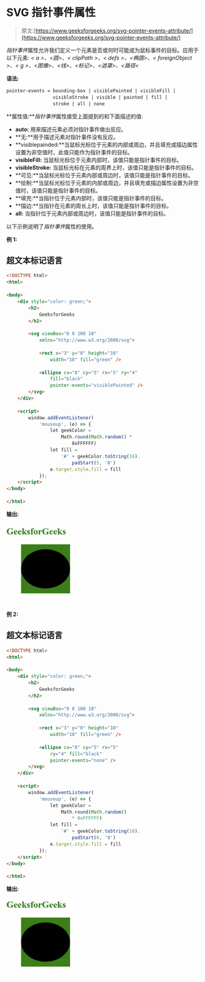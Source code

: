 # SVG 指针事件属性

> 原文:[https://www.geeksforgeeks.org/svg-pointer-events-attribute/](https://www.geeksforgeeks.org/svg-pointer-events-attribute/)

*指针事件*属性允许我们定义一个元素是否或何时可能成为鼠标事件的目标。应用于以下元素: *< a >、<圆>、< clipPath >、< defs >、<椭圆>、< foreignObject >、< g >、<图像>、<线>、<标记>、<遮罩>、<路径<*

**语法:**

```html
pointer-events = bounding-box | visiblePainted | visibleFill | 
                 visibleStroke | visible | painted | fill |
                 stroke | all | none
```

**属性值:***指针事件*属性接受上面提到的和下面描述的值:

*   **auto:** 用来描述元素必须对指针事件做出反应。
*   **无:**用于描述元素对指针事件没有反应。
*   **visiblepainded:**当鼠标光标位于元素的内部或周边，并且填充或描边属性设置为非空值时，此值只能作为指针事件的目标。
*   **visibleFill:** 当鼠标光标位于元素内部时，该值只能是指针事件的目标。
*   **visibleStroke:** 当鼠标光标在元素的周界上时，该值只能是指针事件的目标。
*   **可见:**当鼠标光标位于元素内部或周边时，该值只能是指针事件的目标。
*   **绘制:**当鼠标光标位于元素的内部或周边，并且填充或描边属性设置为非空值时，该值只能是指针事件的目标。
*   **填充:**当指针位于元素内部时，该值只能是指针事件的目标。
*   **描边:**当指针在元素的周长上时，该值只能是指针事件的目标。
*   **all:** 当指针位于元素内部或周边时，该值只能是指针事件的目标。

以下示例说明了*指针事件*属性的使用。

**例 1:**

## 超文本标记语言

```html
<!DOCTYPE html>
<html>

<body>
    <div style="color: green;">
        <h2>
            GeeksforGeeks
        </h2>

        <svg viewBox="0 0 100 10" 
            xmlns="http://www.w3.org/2000/svg">

            <rect x="3" y="0" height="10" 
                width="10" fill="green" />

            <ellipse cx="8" cy="5" rx="5" ry="4" 
                fill="black" 
                pointer-events="visiblePainted" />
        </svg>
    </div>

    <script>
        window.addEventListener(
            'mouseup', (e) => {
                let geekColor =
                    Math.round(Math.random() *
                        0xFFFFFF)
                let fill =
                    '#' + geekColor.toString(16).
                        padStart(5, '0')
                e.target.style.fill = fill
            });
    </script>
</body>

</html>
```

**输出:**

![](img/1ee77429c26dc1f243dca724394da822.png)

**例 2:**

## 超文本标记语言

```html
<!DOCTYPE html>
<html>

<body>
    <div style="color: green;">
        <h2>
            GeeksforGeeks
        </h2>

        <svg viewBox="0 0 100 10" 
            xmlns="http://www.w3.org/2000/svg">

            <rect x="3" y="0" height="10" 
                width="10" fill="green" />

            <ellipse cx="8" cy="5" rx="5" 
                ry="4" fill="black" 
                pointer-events="none" />
        </svg>
    </div>

    <script>
        window.addEventListener(
            'mouseup', (e) => {
                let geekColor =
                    Math.round(Math.random()
                        * 0xFFFFFF)
                let fill =
                    '#' + geekColor.toString(16).
                        padStart(6, '0')
                e.target.style.fill = fill
            });
    </script>
</body>

</html>
```

**输出:**

![](img/7d40316e499e5b34a651e7441e96fa5f.png)